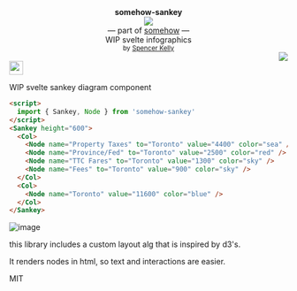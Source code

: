 <div align="center">
  <div><b>somehow-sankey</b></div>
  <img src="https://user-images.githubusercontent.com/399657/68222691-6597f180-ffb9-11e9-8a32-a7f38aa8bded.png"/>
  <div>— part of <a href="https://github.com/spencermountain/somehow">somehow</a> —</div>
  <div>WIP svelte infographics</div>
  <div align="center">
    <sub>
      by
      <a href="https://spencermounta.in/">Spencer Kelly</a> 
    </sub>
  </div>
</div>
<div align="right">
  <a href="https://npmjs.org/package/somehow-sankey">
    <img src="https://img.shields.io/npm/v/somehow-sankey.svg?style=flat-square" />
  </a>
</div>
<img height="25px" src="https://user-images.githubusercontent.com/399657/68221862-17ceb980-ffb8-11e9-87d4-7b30b6488f16.png"/>

WIP svelte sankey diagram component

```html
<script>
  import { Sankey, Node } from 'somehow-sankey'
</script>
<Sankey height="600">
  <Col>
    <Node name="Property Taxes" to="Toronto" value="4400" color="sea" />
    <Node name="Province/Fed" to="Toronto" value="2500" color="red" />
    <Node name="TTC Fares" to="Toronto" value="1300" color="sky" />
    <Node name="Fees" to="Toronto" value="900" color="sky" />
  </Col>
  <Col>
    <Node name="Toronto" value="11600" color="blue" />
  </Col>
</Sankey>
```

![image](https://user-images.githubusercontent.com/399657/92411176-c54cb500-f114-11ea-87ed-8e736ecb00f2.png)

this library includes a custom layout alg that is inspired by d3's.

It renders nodes in html, so text and interactions are easier.

MIT
